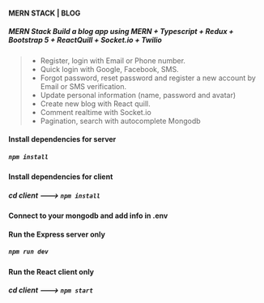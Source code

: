 #### MERN STACK | BLOG
##### MERN Stack Build  a blog app using MERN  + Typescript + Redux  + Bootstrap 5 + ReactQuill + Socket.io + Twilio
> + Register, login with Email or Phone number.
> + Quick login with Google, Facebook, SMS.
> + Forgot password, reset password and register a new account by Email or SMS verification.
> + Update personal information (name, password and avatar)
> + Create new blog with React quill.
> + Comment realtime with Socket.io
> + Pagination, search with autocomplete Mongodb 
 
 
#### Install dependencies for server 
##### `npm install`

#### Install dependencies for client
##### cd client ---> `npm install`

#### Connect to your mongodb and add info in .env

#### Run the Express server only
##### `npm run dev`

#### Run the React client only
##### cd client ---> `npm start`
  

